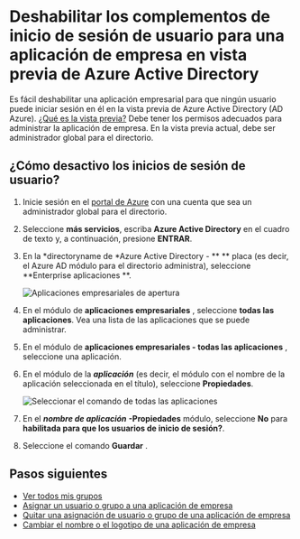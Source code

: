 <properties
    pageTitle="Deshabilitar los complementos de inicio de sesión de usuario para una aplicación de empresa en vista previa de Azure Active Directory | Microsoft Azure"
    description="Cómo deshabilitar una aplicación empresarial para que ningún usuario puede iniciar sesión en ella de Azure Active Directory"
    services="active-directory"
    documentationCenter=""
    authors="curtand"
    manager="femila"
    editor=""/>

<tags
    ms.service="active-directory"
    ms.workload="identity"
    ms.tgt_pltfrm="na"
    ms.devlang="na"
    ms.topic="article"
    ms.date="10/17/2016"
    ms.author="curtand"/>


# <a name="disable-user-sign-ins-for-an-enterprise-app-in-azure-active-directory-preview"></a>Deshabilitar los complementos de inicio de sesión de usuario para una aplicación de empresa en vista previa de Azure Active Directory

Es fácil deshabilitar una aplicación empresarial para que ningún usuario puede iniciar sesión en él en la vista previa de Azure Active Directory (AD Azure). [¿Qué es la vista previa?](active-directory-preview-explainer.md) Debe tener los permisos adecuados para administrar la aplicación de empresa. En la vista previa actual, debe ser administrador global para el directorio.

## <a name="how-do-i-disable-user-sign-ins"></a>¿Cómo desactivo los inicios de sesión de usuario?

1. Inicie sesión en el [portal de Azure](https://portal.azure.com) con una cuenta que sea un administrador global para el directorio.

2. Seleccione **más servicios**, escriba **Azure Active Directory** en el cuadro de texto y, a continuación, presione **ENTRAR**.

3. En la *directoryname de *Azure Active Directory - ** ** placa (es decir, el Azure AD módulo para el directorio administra), seleccione **Enterprise aplicaciones **.

    ![Aplicaciones empresariales de apertura](./media/active-directory-coreapps-disable-app-azure-portal/open-enterprise-apps.png)

4. En el módulo de **aplicaciones empresariales** , seleccione **todas las aplicaciones**. Vea una lista de las aplicaciones que se puede administrar.

5. En el módulo de **aplicaciones empresariales - todas las aplicaciones** , seleccione una aplicación.

6. En el módulo de la ***aplicación*** (es decir, el módulo con el nombre de la aplicación seleccionada en el título), seleccione **Propiedades**.

    ![Seleccionar el comando de todas las aplicaciones](./media/active-directory-coreapps-disable-app-azure-portal/select-app.png)

7. En el ***nombre de aplicación*** **-Propiedades** módulo, seleccione **No** para **habilitada para que los usuarios de inicio de sesión?**.

8. Seleccione el comando **Guardar** .

## <a name="next-steps"></a>Pasos siguientes

- [Ver todos mis grupos](active-directory-groups-view-azure-portal.md)
- [Asignar un usuario o grupo a una aplicación de empresa](active-directory-coreapps-assign-user-azure-portal.md)
- [Quitar una asignación de usuario o grupo de una aplicación de empresa](active-directory-coreapps-remove-assignment-azure-portal.md)
- [Cambiar el nombre o el logotipo de una aplicación de empresa](active-directory-coreapps-change-app-logo-user-azure-portal.md)
